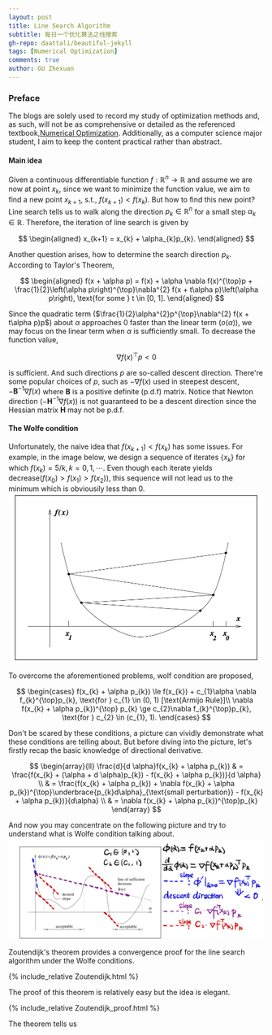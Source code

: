 ```yaml
---
layout: post
title: Line Search Algorithm
subtitle: 每日一个优化算法之线搜索
gh-repo: daattali/beautiful-jekyll
tags: [Numerical Optimization]
comments: true
author: GU Zhexuan
---
```


### Preface

The blogs are solely used to record my study of optimization methods and, as such, will not be as comprehensive or detailed as the referenced textbook,[Numerical Optimization][1]. Additionally, as a computer science major student, I aim to keep the content practical rather than abstract.

#### Main idea

Given a continuous differentiable function $f: \mathbb{R}^{n} \rightarrow \mathbb{R}$ and assume we are now at point $x_{k}$, since we want to minimize the function value, we aim to find a new point $x_{k+1}$, s.t., $f(x_{k+1}) < f(x_{k})$. But how to find this new point? Line search tells us to walk along the direction $p_{k} \in \mathbb{R}^{n}$ for a small step $\alpha_{k} \in \mathbb{R}$. Therefore, the iteration of line search is given by

$$
\begin{aligned}
    x_{k+1} = x_{k} + \alpha_{k}p_{k}.
\end{aligned}
$$

Another question arises, how to determine the search direction $p_{k}$. According to Taylor's Theorem,

$$
\begin{aligned}
    f(x + \alpha p) = f(x) + \alpha \nabla f(x)^{\top}p + \frac{1}{2}\left(\alpha p\right)^{\top}\nabla^{2} f(x + t\alpha p)\left(\alpha p\right), \text{for some } t \in [0, 1].
\end{aligned}
$$

Since the quadratic term ($\frac{1}{2}\alpha^{2}p^{\top}\nabla^{2} f(x + t\alpha p)p$) about $\alpha$ approaches $0$ faster than the linear term ($o(\alpha)$), we may focus on the linear term when $\alpha$ is sufficiently small. To decrease the function value, 

$$
\nabla f(x)^{\top}p < 0
$$

is sufficient. And such directions $p$ are so-called descent direction. There're some popular choices of $p$, such as $-\nabla f(x)$ used in steepest descent, $-\mathbf{B}^{-1}\nabla f(x)$ where $\mathbf{B}$ is a positive definite (p.d.f) matrix. Notice that Newton direction ($-\mathbf{H}^{-1}\nabla f(x)$) is not guaranteed to be a descent direction since the Hessian matrix $\mathbf{H}$ may not be p.d.f.

#### The Wolfe condition

Unfortunately, the naive idea that $f(x_{k+1}) < f(x_{k})$ has some issues. For example, in the image below, we design a sequence of iterates $\{x_{k}\}$ for which $f(x_{k}) = 5 / k, k=0,1,\cdots$. Even though each iterate yields decrease($f(x_{0}) > f(x_{1}) > f(x_{2})$), this sequence will not lead us to the minimum which is obviousily less than $0$.
![insufficient reduction](../assets/img/line_search_1.png)

To overcome the aforementioned problems, wolf condition are proposed,

$$
\begin{cases}
f(x_{k} + \alpha p_{k}) \le f(x_{k}) + c_{1}\alpha \nabla f_{k}^{\top}p_{k}, \text{for } c_{1} \in (0, 1) [\text{Armijo Rule}]\\
\nabla f(x_{k} + \alpha p_{k})^{\top} p_{k} \ge c_{2}\nabla f_{k}^{\top}p_{k}, \text{for } c_{2} \in (c_{1}, 1).
\end{cases}
$$

Don't be scared by these conditions, a picture can vividly demonstrate what these conditions are telling about. But before diving into the picture, let's firstly recap the basic knowledge of directional derivative.

$$
\begin{array}{ll}
\frac{d}{d \alpha}f(x_{k} + \alpha p_{k}) & = \frac{f(x_{k} + (\alpha + d \alpha)p_{k}) - f(x_{k} + \alpha p_{k})}{d \alpha}    \\
& = \frac{f(x_{k} + \alpha p_{k}) + \nabla f(x_{k} + \alpha p_{k})^{\top}\underbrace{p_{k}d\alpha}_{\text{small perturbation}} - f(x_{k} + \alpha p_{k})}{d\alpha}  \\
& = \nabla f(x_{k} + \alpha p_{k})^{\top}p_{k}
\end{array}
$$

And now you may concentrate on the following picture and try to understand what is Wolfe condition talking about.
![wolfe condition](../assets/img/line_search_2.jpeg)

Zoutendijk's theorem provides a convergence proof for the line search algorithm under the Wolfe conditions.

{% include_relative Zoutendijk.html %}

The proof of this theorem is relatively easy but the idea is elegant.

{% include_relative Zoutendijk_proof.html %}

The theorem tells us



[1]: https://www.math.uci.edu/~qnie/Publications/NumericalOptimization.pdf
